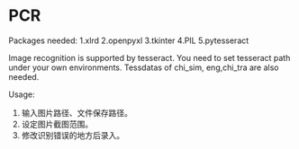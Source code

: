 # PCR
Packages needed:
1.xlrd
2.openpyxl
3.tkinter
4.PIL
5.pytesseract

Image recognition is supported by tesseract. You need to set tesseract path under your own environments.
Tessdatas of chi_sim, eng,chi_tra are also needed.

Usage:
1.  输入图片路径、文件保存路径。
2.  设定图片截图范围。
3.  修改识别错误的地方后录入。
